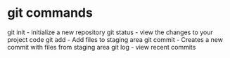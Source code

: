 # git commands

git init - initialize a new repository
git status - view the changes to your project code
git add - Add files to staging area
git commit - Creates a new commit with files from staging area
git log - view recent commits